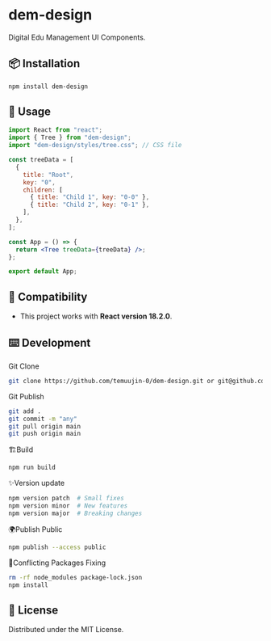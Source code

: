 # dem-design

Digital Edu Management UI Components.

## 📦 Installation

```sh
npm install dem-design
```

## 🚀 Usage

```jsx
import React from "react";
import { Tree } from "dem-design";
import "dem-design/styles/tree.css"; // CSS file

const treeData = [
  {
    title: "Root",
    key: "0",
    children: [
      { title: "Child 1", key: "0-0" },
      { title: "Child 2", key: "0-1" },
    ],
  },
];

const App = () => {
  return <Tree treeData={treeData} />;
};

export default App;
```

## 🔧 Compatibility

- This project works with **React version 18.2.0**.

## ⌨️ Development

Git Clone
```sh
git clone https://github.com/temuujin-0/dem-design.git or git@github.com:ant-design/ant-design.git
```

Git Publish
```sh
git add .
git commit -m "any"
git pull origin main
git push origin main
```

🏗Build
```sh
npm run build
```

✨Version update
```sh
npm version patch  # Small fixes
npm version minor  # New features
npm version major  # Breaking changes
```

🌍Publish Public
```sh
npm publish --access public
```

🔨Conflicting Packages Fixing
```sh
rm -rf node_modules package-lock.json
npm install
```

## 📜 License

Distributed under the MIT License.
